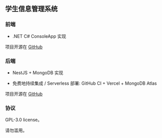 ## 学生信息管理系统

### 前端

- .NET C# ConsoleApp 实现

项目开源在 [GitHub](https://github.com/jstar0/.NET_Exp/tree/exp3_dotnet)

### 后端

- NestJS + MongoDB 实现

- 免费地持续集成 / Serverless 部署: GitHub CI + Vercel + MongoDB Atlas

项目开源在 [GitHub](https://github.com/jstar0/.NET_Exp/tree/exp3_nestjs)


### 协议

GPL-3.0 license。

请勿滥用。